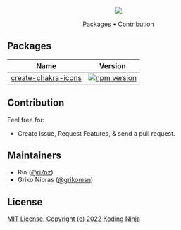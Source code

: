 <!-- markdownlint-disable MD033 MD036 MD041 -->
<p align="center">
  <img src="https://github.com/kodingdotninja/chakra-icons/tree/main/.github/docs/chakra-icons.png?raw=true" /> 
  <br />
</p>

<p align="center">
  <a href="#packages">Packages</a> • 
  <a href="#contribution">Contribution</a>
</p>

## Packages

| Name                                                  | Version                                                                                                               |
| ----------------------------------------------------- | --------------------------------------------------------------------------------------------------------------------- |
| [create-chakra-icons](./packages/create-chakra-icons) | [![npm version](https://badge.fury.io/js/create-chakra-icons.svg)](https://www.npmjs.com/package/create-chakra-icons) |

## Contribution

Feel free for:

- Create Issue, Request Features, & send a pull request.

## Maintainers

- Rin ([@ri7nz](https://github.com/ri7nz))
- Griko Nibras ([@grikomsn](https://github.com/grikomsn))

## License

[MIT License, Copyright (c) 2022 Koding Ninja](./LICENSE)
